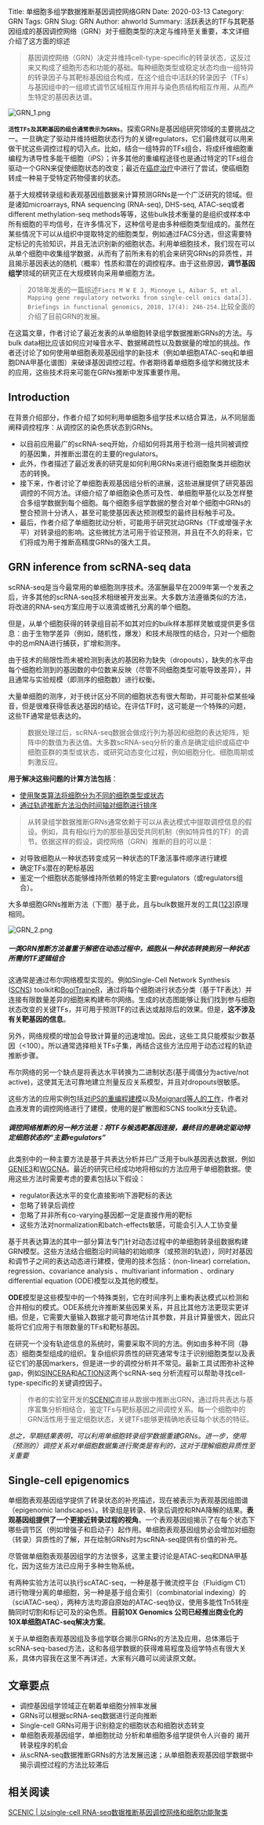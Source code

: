 Title: 单细胞多组学数据推断基因调控网络GRN
Date: 2020-03-13
Category: GRN
Tags: GRN
Slug: GRN
Author: ahworld
Summary: 活跃表达的TF与其靶基因组成的基因调控网络（GRN）对于细胞类型的决定与维持至关重要，本文详细介绍了这方面的综述

> 基因调控网络（GRN）决定并维持cell-type-specific的转录状态，这反过来又构成了细胞形态和功能的基础。每种细胞类型或稳定状态均由一组特异的转录因子与其靶标基因组合构成，在这个组合中活跃的转录因子（TFs）与基因组中的一组顺式调节区域相互作用并与染色质结构相互作用，从而产生特定的基因表达谱。

![GRN_1.png](https://raw.githubusercontent.com/seqyuan/blog/master/images/GRN/GRN_1.png)

**`活性TFs及其靶基因的组合通常表示为GRNs`**。探索GRNs是基因组研究领域的主要挑战之一。一旦确定了驱动并维持细胞状态行为的关键regulators，它们最终就可以用来做干扰这些调控过程的切入点。比如，结合一组特异的TFs组合，将成纤维细胞重编程为诱导性多能干细胞（iPS）；许多其他的重编程途径也是通过特定的TFs组合驱动一个GRN来促使细胞状态的改变；最近在[癌症治疗](https://www.sciencedirect.com/science/article/pii/S0959437X17300096)中进行了尝试，使癌细胞转成一种易于受特定药物侵害的状态。

基于大规模转录组和表观基因组数据来计算预测GRNs是一个广泛研究的领域。但是诸如microarrays, RNA sequencing (RNA-seq), DHS-seq, ATAC-seq或者different methylation-seq methods等等，这些bulk技术衡量的是组织或样本中所有细胞的平均信号，在许多情况下，这种信号是由多种细胞类型组成的。虽然在某些情况下可以从组织中提取特定的细胞类型，例如通过FACS分选，但这需要特定标记的先验知识，并且无法识别新的细胞状态。利用单细胞技术，我们现在可以从单个细胞中收集组学数据，从而有了前所未有的机会来研究GRNs的异质性，并且揭示基因表达的随机（概率）性质和潜在的调控程序。由于这些原因，**调节基因组学**领域的研究正在大规模转向采用单细胞方法。

> 2018年发表的一篇综述`Fiers M W E J, Minnoye L, Aibar S, et al. Mapping gene regulatory networks from single-cell omics data[J]. Briefings in functional genomics, 2018, 17(4): 246-254.`比较全面的介绍了目前GRN的发展。

在这篇文章，作者讨论了最近发表的从单细胞转录组学数据推断GRNs的方法。与bulk data相比应该如何应对噪音水平、数据稀疏性以及数据量的增加的挑战。作者还讨论了如何使用单细胞表观基因组学的新技术（例如单细胞ATAC-seq和单细胞DNA甲基化谱图）来破译基因调控过程。作者期待着单细胞多组学和微扰技术的应用，这些技术将来可能在GRNs推断中发挥重要作用。

## Introduction
在背景介绍部分，作者介绍了如何利用单细胞多组学技术以结合算法，从不同层面阐释调控程序：从调控区的染色质状态到GRNs。

* 以目前应用最广的scRNA-seq开始，介绍如何将其用于检测一组共同被调控的基因集，并推断出潜在的主要的regulators。
* 此外，作者描述了最近发表的研究是如何利用GRNs来进行细胞聚类并细胞状态的转换。
* 接下来，作者讨论了单细胞表观基因组分析的进展，这些进展提供了研究基因调控的不同方法。详细介绍了单细胞染色质可及性、单细胞甲基化以及怎样整合多组学数据到每个细胞。每个细胞多组学数据的整合对单个细胞中GRNs的整合预测十分诱人，甚至可能使基因表达预测模型的最终目标触手可及。
* 最后，作者介绍了单细胞扰动分析，可能用于研究扰动GRNs（TF或增强子水平）对转录组的影响。这些微扰方法可用于验证预测，并且在不久的将来，它们将成为用于推断高精度GRNs的强大工具。

## GRN inference from scRNA-seq data
scRNA-seq是当今最常用的单细胞测序技术。汤富酬最早在2009年第一个发表之后，许多其他的scRNA-seq技术相继被开发出来。大多数方法遵循类似的方法，将改进的RNA-seq方案应用于以液滴或微孔分离的单个细胞。

但是，从单个细胞获得的转录组目前不如其对应的bulk样本那样灵敏或提供更多信息：由于生物学差异（例如，随机性，爆发）和技术局限性的结合，只对一个细胞中的总mRNA进行捕获，扩增和测序。

由于技术的局限性而未被检测到表达的基因称为缺失（dropouts），缺失的水平由每个细胞检测到的基因数的中位数来反映（尽管不同细胞类型可能导致差异），并且通常与实验规模（即测序的细胞数）进行权衡。

大量单细胞的测序，对于统计区分不同的细胞状态有很大帮助，并可能补偿某些噪音，但是很难获得低表达基因的结论。在评估TF时，这可能是一个特殊的问题，这些TF通常是低表达的。

> 数据处理过后，scRNA-seq数据会做成行列为基因和细胞的表达矩阵，矩阵中的数值为表达值。大多数scRNA-seq分析的重点是确定组织或癌症中细胞亚群的类型或状态，或研究动态变化过程，例如细胞分化、细胞周期或刺激反应。

**用于解决这些问题的计算方法包括**：
* [使用聚类算法将细胞分为不同的细胞类型或状态](https://www.sciencedirect.com/science/article/pii/S0098299717300493)
* [通过轨迹推断方法沿伪时间轴对细胞进行排序](https://onlinelibrary.wiley.com/doi/full/10.1002/eji.201646347)

> 从转录组学数据推断GRNs通常依赖于可以从表达模式中提取调控信息的假设。例如，具有相似行为的那些基因受共同机制（例如特异性的TF）的调节。依据这样的假设，调控网络（GRN）推断的目的可以是：

* 对导致细胞从一种状态转变成另一种状态的TF激活事件顺序进行建模
* 确定TFs潜在的靶标基因
* 鉴定一个细胞状态能够维持所依赖的特定主要regulators（或regulators组合）。

大多单细胞GRNs推断方法（下图）基于此，且与bulk数据开发的工具[[1](https://www.sciencedirect.com/science/article/abs/pii/S0010482514000420)[2](https://www.embopress.org/doi/full/10.1038/msb4100120)[3](https://www.nature.com/nmeth/journal/v9/n8/abs/nmeth.2016.html)]原理相同。

![GRN_2.png](https://raw.githubusercontent.com/seqyuan/blog/master/images/GRN/GRN_2.png)

##### **一类GRN推断方法**着重于解密在动态过程中，细胞从一种状态转换到另一种状态所需的TF逻辑组合

这通常是通过布尔网络模型实现的。例如Single-Cell Network Synthesis ([SCNS](https://link.springer.com/chapter/10.1007/978-3-319-21690-4_38)) toolkit和[BoolTraineR](https://bmcbioinformatics.biomedcentral.com/articles/10.1186/s12859-016-1235-y)，通过将每个细胞进行状态分类（基于TF表达）并连接有限数量差异的细胞来构建布尔网络。生成的状态图能够让我们找到参与细胞状态改变的关键TFs，并可用于预测TF的过表达或敲除后的效果。但是，**这不涉及有关靶基因的信息**。

另外，网络规模的增加会导致计算量的迅速增加。因此，这些工具只能模拟少数基因（<100）。所以通常选择相关TFs子集，再结合这些方法应用于动态过程的轨迹推断步骤。

布尔网络的另一个缺点是将表达水平转换为二进制状态(基于阈值分为active/not active)，这使其无法可靠地建立剂量反应关系模型，并且对dropouts很敏感。

这些方法的应用实例包括[对iPS的重编程建模](https://www.sciencedirect.com/science/article/pii/S0092867412010215)以及[Moignard等人的工作](https://www.nature.com/articles/nbt.3154)，作者对血液发育的调控网络进行了建模，使用的是扩散图和SCNS toolkit分支轨迹。

##### 调控网络推断的另一种方法是：将TF与候选靶基因连接，最终目的是确定驱动特定细胞状态的“主要regulators”

此类别中的一种主要方法是基于共表达分析并已广泛用于bulk基因表达数据，例如[GENIE3](https://orbi.uliege.be/handle/2268/107580)和[WGCNA](https://link.springer.com/article/10.1186/1471-2105-9-559)。最近的研究已经成功地将相似的方法应用于单细胞数据。使用这些方法时需要考虑的要素包括以下假设：

* regulator表达水平的变化直接影响下游靶标的表达
* 忽略了转录后调控
* 忽略了并非所有co-varying基因都一定是直接作用的靶标
* 这些方法对normalization和batch-effects敏感，可能会引入人工协变量

基于共表达算法的其中一部分算法专门针对动态过程中的单细胞转录组数据构建GRN模型。这些方法结合细胞沿时间轴的初始顺序（或预测的轨迹），同时对基因和调节子之间的表达动态进行建模，使用的技术包括：(non-linear) correlation、regression、covariance analysis 、multivariant information 、ordinary differential equation (ODE)模型以及其他的模型。

**ODE**模型是这些模型中的一个特殊类别，它在时间序列上重构表达模式以检测和合并相似的模式。ODE系统允许推断某些因果关系，并且比其他方法更现实更详细。但是，它需要大量输入数据才能可靠地估计其参数，并且计算量很大，因此只能将它们应用于有限数量的TFs和靶标基因。

在研究一个没有轨迹信息的系统时，需要采取不同的方法。例如由多种不同（静态）细胞类型组成的组织。复杂组织异质性的研究通常专注于识别细胞类型以及表征它们的基因markers，但是进一步的调控分析并不常见。最新工具试图弥补这种gap，例如[SINCERA](https://www.ncbi.nlm.nih.gov/pmc/articles/PMC4658017/)和[ACTION](https://www.nature.com/articles/s41467-018-03933-2)这两个scRNA-seq 分析流程可以帮助寻找cell-type-specific的关键调控因子。

> 作者的实验室开发的[SCENIC](https://www.nature.com/articles/nmeth.4463)直接从数据中推断出GRN，通过将共表达与基序富集分析相结合，鉴定TFs与靶标基因之间调控关系。每一个细胞中的GRN活性用于鉴定细胞状态，关键TFs能够更精确地表征每个状态的特征。

*总之，早期结果表明，可以利用单细胞转录组学数据重建GRNs。进一步，使用（预测的）调控关系对单细胞数据集进行聚类是有利的，这对于理解细胞异质性至关重要*

## Single-cell epigenomics
单细胞表观基因组学提供了转录状态的补充描述，现在被表示为表观基因组图谱（epigenomic landscapes）。转录组是转录、转录后调控和RNA降解的结果。**表观基因组提供了一个更接近转录过程的视角**。一个表观基因组揭示了在每个状态下哪些调节区（例如增强子和启动子）起作用。单细胞表观基因组势必会增加对细胞（转录）异质性的了解，并在绘制GRNs时为scRNA-seq提供有价值的补充。

尽管做单细胞表观基因组学的方法很多，这里主要讨论是ATAC-seq和DNA甲基化，因为这些方法已应用于多种生物系统。

有两种实验方法可以执行scATAC-seq，一种是基于微流控平台（Fluidigm C1）进行物理分离的单细胞，另一种是基于组合索引（combinatorial indexing）的（sciATAC-seq），两种方法均源自原始的ATAC-seq协议，使用多能性Tn5转座酶同时切割和标记可及的染色质。**目前10X Genomics 公司已经推出商业化的10X单细胞ATAC-seq解决方案**。

关于从单细胞表观基因组及多组学联合揭示GRNs的方法及应用，总体滞后于scRNA-seq-based方法，这和各组学数据的获得难易程度及组学特点有很大关系，具体内容我在这里不再详述，大家有兴趣可以阅读原文献。

## 文章要点
* 调控基因组学领域正在朝着单细胞分辨率发展
* GRNs可以根据scRNA-seq数据进行逆向推断
* Single-cell GRNs可用于识别稳定的细胞状态和细胞状态转变
* 单细胞表观基因组学，单细胞扰动
分析和单细胞多组学提供令人兴奋的
揭开转录程序的机会
* 从scRNA-seq数据推断GRNs的方法发展迅速；从单细胞表观基因组学数据中揭示调控过程的方法比较滞后

## 相关阅读
[SCENIC | 以single-cell RNA-seq数据推断基因调控网络和细胞功能聚类](https://mp.weixin.qq.com/s/BggAc9zdwsz0yOtPOWzjmA)
















